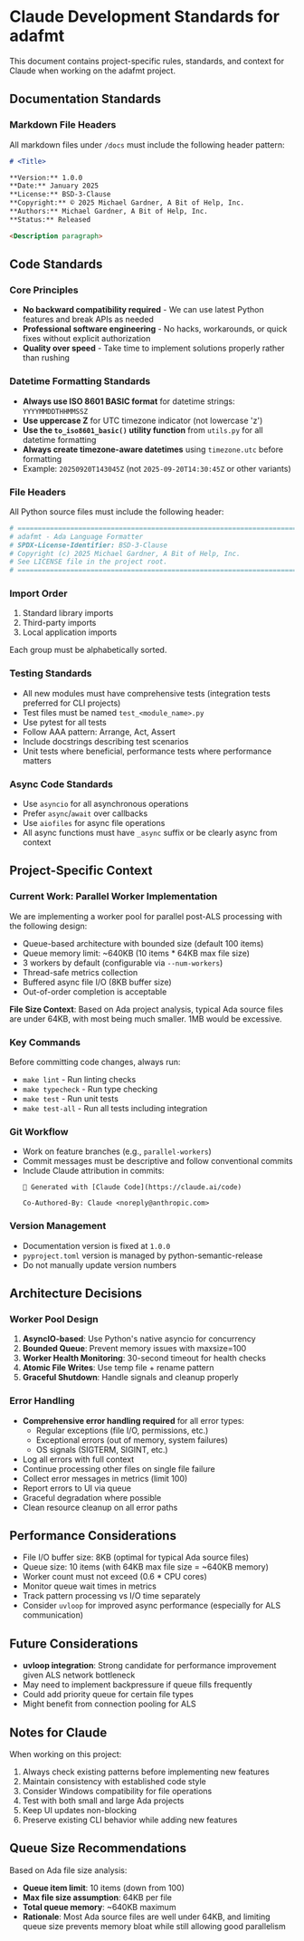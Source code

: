 # Claude Development Standards for adafmt

This document contains project-specific rules, standards, and context for Claude when working on the adafmt project.

## Documentation Standards

### Markdown File Headers

All markdown files under `/docs` must include the following header pattern:

```markdown
# <Title>

**Version:** 1.0.0
**Date:** January 2025
**License:** BSD-3-Clause
**Copyright:** © 2025 Michael Gardner, A Bit of Help, Inc.
**Authors:** Michael Gardner, A Bit of Help, Inc.
**Status:** Released

<Description paragraph>
```

## Code Standards

### Core Principles

- **No backward compatibility required** - We can use latest Python features and break APIs as needed
- **Professional software engineering** - No hacks, workarounds, or quick fixes without explicit authorization
- **Quality over speed** - Take time to implement solutions properly rather than rushing

### Datetime Formatting Standards

- **Always use ISO 8601 BASIC format** for datetime strings: `YYYYMMDDTHHMMSSZ`
- **Use uppercase Z** for UTC timezone indicator (not lowercase 'z')
- **Use the `to_iso8601_basic()` utility function** from `utils.py` for all datetime formatting
- **Always create timezone-aware datetimes** using `timezone.utc` before formatting
- Example: `20250920T143045Z` (not `2025-09-20T14:30:45Z` or other variants)

### File Headers

All Python source files must include the following header:

```python
# =============================================================================
# adafmt - Ada Language Formatter
# SPDX-License-Identifier: BSD-3-Clause
# Copyright (c) 2025 Michael Gardner, A Bit of Help, Inc.
# See LICENSE file in the project root.
# =============================================================================
```

### Import Order

1. Standard library imports
2. Third-party imports
3. Local application imports

Each group must be alphabetically sorted.

### Testing Standards

- All new modules must have comprehensive tests (integration tests preferred for CLI projects)
- Test files must be named `test_<module_name>.py`
- Use pytest for all tests
- Follow AAA pattern: Arrange, Act, Assert
- Include docstrings describing test scenarios
- Unit tests where beneficial, performance tests where performance matters

### Async Code Standards

- Use `asyncio` for all asynchronous operations
- Prefer `async`/`await` over callbacks
- Use `aiofiles` for async file operations
- All async functions must have `_async` suffix or be clearly async from context

## Project-Specific Context

### Current Work: Parallel Worker Implementation

We are implementing a worker pool for parallel post-ALS processing with the following design:
- Queue-based architecture with bounded size (default 100 items)
- Queue memory limit: ~640KB (10 items * 64KB max file size)
- 3 workers by default (configurable via `--num-workers`)
- Thread-safe metrics collection
- Buffered async file I/O (8KB buffer size)
- Out-of-order completion is acceptable

**File Size Context**: Based on Ada project analysis, typical Ada source files are under 64KB, with most being much smaller. 1MB would be excessive.

### Key Commands

Before committing code changes, always run:
- `make lint` - Run linting checks
- `make typecheck` - Run type checking
- `make test` - Run unit tests
- `make test-all` - Run all tests including integration

### Git Workflow

- Work on feature branches (e.g., `parallel-workers`)
- Commit messages must be descriptive and follow conventional commits
- Include Claude attribution in commits:
  ```
  🤖 Generated with [Claude Code](https://claude.ai/code)

  Co-Authored-By: Claude <noreply@anthropic.com>
  ```

### Version Management

- Documentation version is fixed at `1.0.0`
- `pyproject.toml` version is managed by python-semantic-release
- Do not manually update version numbers

## Architecture Decisions

### Worker Pool Design

1. **AsyncIO-based**: Use Python's native asyncio for concurrency
2. **Bounded Queue**: Prevent memory issues with maxsize=100
3. **Worker Health Monitoring**: 30-second timeout for health checks
4. **Atomic File Writes**: Use temp file + rename pattern
5. **Graceful Shutdown**: Handle signals and cleanup properly

### Error Handling

- **Comprehensive error handling required** for all error types:
  - Regular exceptions (file I/O, permissions, etc.)
  - Exceptional errors (out of memory, system failures)
  - OS signals (SIGTERM, SIGINT, etc.)
- Log all errors with full context
- Continue processing other files on single file failure
- Collect error messages in metrics (limit 100)
- Report errors to UI via queue
- Graceful degradation where possible
- Clean resource cleanup on all error paths

## Performance Considerations

- File I/O buffer size: 8KB (optimal for typical Ada source files)
- Queue size: 10 items (with 64KB max file size = ~640KB memory)
- Worker count must not exceed (0.6 * CPU cores)
- Monitor queue wait times in metrics
- Track pattern processing vs I/O time separately
- Consider `uvloop` for improved async performance (especially for ALS communication)

## Future Considerations

- **uvloop integration**: Strong candidate for performance improvement given ALS network bottleneck
- May need to implement backpressure if queue fills frequently  
- Could add priority queue for certain file types
- Might benefit from connection pooling for ALS

## Notes for Claude

When working on this project:
1. Always check existing patterns before implementing new features
2. Maintain consistency with established code style
3. Consider Windows compatibility for file operations
4. Test with both small and large Ada projects
5. Keep UI updates non-blocking
6. Preserve existing CLI behavior while adding new features

## Queue Size Recommendations

Based on Ada file size analysis:
- **Queue item limit**: 10 items (down from 100)
- **Max file size assumption**: 64KB per file
- **Total queue memory**: ~640KB maximum
- **Rationale**: Most Ada source files are well under 64KB, and limiting queue size prevents memory bloat while still allowing good parallelism
